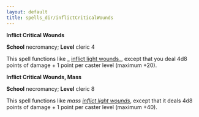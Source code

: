 ```yaml
---
layout: default
title: spells_dir/inflictCriticalWounds
---
```

 **Inflict Critical Wounds**

**School** necromancy; **Level** cleric 4

This spell functions like _ [inflict light wounds](../inflictLightWounds#_inflict-light-wounds)_, except that you deal 4d8 points of damage + 1 point per caster level (maximum +20).

**Inflict Critical Wounds, Mass**

**School** necromancy; **Level** cleric 8

This spell functions like _mass [inflict light wounds](../inflictLightWounds#_inflict-light-wounds)_, except that it deals 4d8 points of damage + 1 point per caster level (maximum +40).

